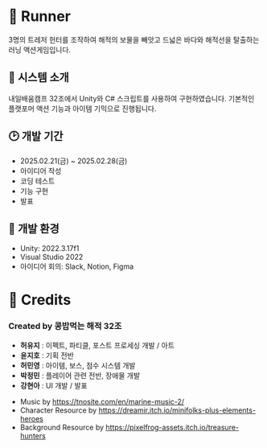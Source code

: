 # 👑 Runner
3명의 트레저 헌터를 조작하여 해적의 보물을 빼앗고 드넓은 바다와 해적선을 탈출하는 러닝 액션게임입니다.



## 📝 시스템 소개
내일배움캠프 32조에서 Unity와 C# 스크립트를 사용하여 구현하였습니다.
기본적인 플랫포머 액션 기능과 아이템 기믹으로 진행됩니다.




## 🕑 개발 기간
+ 2025.02.21(금) ~ 2025.02.28(금)
+ 아이디어 작성
+ 코딩 테스트
+ 기능 구현
+ 발표




## 🧷 개발 환경
+ Unity: 2022.3.17f1
+ Visual Studio 2022
+ 아이디어 회의: Slack, Notion, Figma








# 💎 Credits




### Created by 콩밥먹는 해적 32조
- **허유지** : 이펙트, 파티클, 포스트 프로세싱 개발 / 아트
- **윤지호** : 기획 전반
- **허민영** : 아이템, 보스, 점수 시스템 개발
- **박정민** : 플레이어 관련 전반, 장애물 개발
- **강현아** : UI 개발 / 발표



  

+ Music by <https://tnosite.com/en/marine-music-2/>
+ Character Resource by <https://dreamir.itch.io/minifolks-plus-elements-heroes>
+ Background Resource by <https://pixelfrog-assets.itch.io/treasure-hunters>
